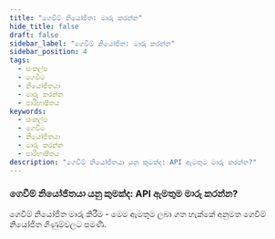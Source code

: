 ```yaml
---
title: "ගෙවීම් නියෝජිත: මාරු කරන්න"
hide_title: false
draft: false
sidebar_label: "ගෙවීම් නියෝජිත: මාරු කරන්න"
sidebar_position: 4
tags:
  - සංකල්ප
  - ගෙවීම​
  - නියෝජිතයා
  - මාරු කරන්න
  - පාරිභාෂිතය
keywords:
  - සංකල්ප
  - ගෙවීම​
  - නියෝජිතයා
  - මාරු කරන්න
  - පාරිභාෂිතය
description: "ගෙවීම් නියෝජිතයා යනු කුමක්ද: API ඇමතුම මාරු කරන්න?"
---
```


### ගෙවීම් නියෝජිතයා යනු කුමක්ද: API ඇමතුම මාරු කරන්න?

ගෙවීම් නියෝජිත මාරු කිරීම - මෙම ඇමතුම ලබා ගත හැක්කේ අනුමත ගෙවීම් නියෝජිත ගිණුම්වලට පමණි.
